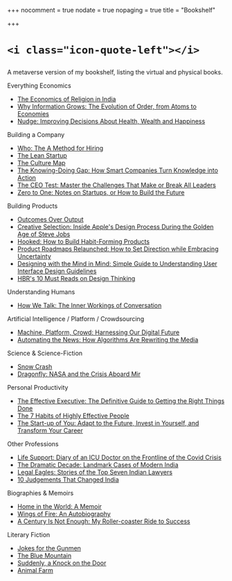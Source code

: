 +++
nocomment = true
nodate = true
nopaging = true
title = "Bookshelf"

+++
<div class="custom-quote">

  <h1>

    <i class="icon-quote-left"></i>

  </h1>

  <p>A metaverse version of my bookshelf, listing the virtual and physical books.</p>

</div>

Everything Economics

* [The Economics of Religion in India](https://www.goodreads.com/book/show/38502108-the-economics-of-religion-in-india "The Economics of Religion in India")
* [Why Information Grows: The Evolution of Order, from Atoms to Economies](https://www.goodreads.com/book/show/20763722-why-information-grows)
* [Nudge: Improving Decisions About Health, Wealth and Happiness](https://www.goodreads.com/book/show/6359469-nudge)

Building a Company

* [Who: The A Method for Hiring]()
* [The Lean Startup](https://www.goodreads.com/book/show/10127019-the-lean-startup "The Lean Startup")
* [The Culture Map](https://www.goodreads.com/book/show/22085568-the-culture-map "The Culture Map")
* [The Knowing-Doing Gap: How Smart Companies Turn Knowledge into Action](https://www.goodreads.com/book/show/139851.The_Knowing_Doing_Gap "The Knowing-Doing Gap: How Smart Companies Turn Knowledge into Action")
* [The CEO Test: Master the Challenges That Make or Break All Leaders](https://www.goodreads.com/book/show/56861502-the-ceo-test "The CEO Test: Master the Challenges That Make or Break All Leaders")
* [Zero to One: Notes on Startups, or How to Build the Future](https://www.goodreads.com/book/show/18050143-zero-to-one?ac=1&from_search=true&qid=UxrT6Mt3It&rank=1)

Building Products

* [Outcomes Over Output](https://www.goodreads.com/book/show/45186993-outcomes-over-output)
* [Creative Selection: Inside Apple's Design Process During the Golden Age of Steve Jobs](https://www.goodreads.com/book/show/40965884-creative-selection)
* [Hooked: How to Build Habit-Forming Products](https://www.goodreads.com/book/show/22935795-hooked)
* [Product Roadmaps Relaunched: How to Set Direction while Embracing Uncertainty](https://www.goodreads.com/book/show/36507075-product-roadmaps-relaunched)
* [Designing with the Mind in Mind: Simple Guide to Understanding User Interface Design Guidelines](https://www.goodreads.com/book/show/18847750-designing-with-the-mind-in-mind)
* [HBR's 10 Must Reads on Design Thinking](https://www.goodreads.com/book/show/51275014-hbr-s-10-must-reads-on-design-thinking)

Understanding Humans

* [How We Talk: The Inner Workings of Conversation](https://www.goodreads.com/book/show/34523270-how-we-talk)

Artificial Intelligence / Platform / Crowdsourcing

* [Machine, Platform, Crowd: Harnessing Our Digital Future](https://www.goodreads.com/book/show/38212111-machine-platform-crowd)
* [Automating the News: How Algorithms Are Rewriting the Media](https://www.goodreads.com/book/show/42525003-automating-the-news)

Science & Science-Fiction

* [Snow Crash](https://www.goodreads.com/book/show/11357844-snow-crash)
* [Dragonfly: NASA and the Crisis Aboard Mir](https://www.goodreads.com/book/show/1385708.Dragonfly)

Personal Productivity

* [The Effective Executive: The Definitive Guide to Getting the Right Things Done](https://www.goodreads.com/book/show/48019.The_Effective_Executive)
* [The 7 Habits of Highly Effective People](https://www.goodreads.com/book/show/21324533-the-7-habits-of-highly-effective-people)
* [The Start-up of You: Adapt to the Future, Invest in Yourself, and Transform Your Career](https://www.goodreads.com/book/show/17248796-the-start-up-of-you)

Other Professions

* [Life Support: Diary of an ICU Doctor on the Frontline of the Covid Crisis](https://www.goodreads.com/book/show/57199498-life-support)
* [The Dramatic Decade: Landmark Cases of Modern India](https://www.goodreads.com/book/show/37684824-the-dramatic-decade)
* [Legal Eagles: Stories of the Top Seven Indian Lawyers](https://www.goodreads.com/book/show/26255964-legal-eagles)
* [10 Judgements That Changed India](https://www.goodreads.com/book/show/18459543-10-judgements-that-changed-india)

Biographies & Memoirs

* [Home in the World: A Memoir](https://www.goodreads.com/book/show/55224223-home-in-the-world)
* [Wings of Fire: An Autobiography](https://www.goodreads.com/book/show/634583.Wings_of_Fire)
* [A Century Is Not Enough: My Roller-coaster Ride to Success](https://www.goodreads.com/book/show/38337485-a-century-is-not-enough)

Literary Fiction

* [Jokes for the Gunmen](https://www.goodreads.com/book/show/41068101-jokes-for-the-gunmen "Jokes for the Gunmen")
* [The Blue Mountain](https://www.goodreads.com/book/show/179443.The_Blue_Mountain "The Blue Mountain")
* [Suddenly, a Knock on the Door](https://www.goodreads.com/book/show/12308081-suddenly-a-knock-on-the-door "Suddenly, a Knock on the Door")
* [Animal Farm](https://www.goodreads.com/book/show/36510264-animal-farm)